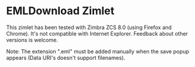 # EMLDownload Zimlet

This zimlet has been tested with Zimbra ZCS 8.0 (using Firefox and Chrome). It's not compatible with Internet Explorer. Feedback about other versions is welcome.

Note: The extension ".eml" must be added manually when the save popup appears (Data URI's doesn't support filenames).